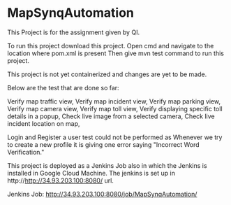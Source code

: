 # MapSynqAutomation
This Project is for the assignment given by QI.

To run this project download this project.
Open cmd and navigate to the location where pom.xml is present
Then give mvn test command to run this project.

This project is not yet containerized and changes are yet to be made.

Below are the test that are done so far:

Verify map traffic view,
Verify map incident view,
Verify map parking view,
Verify map camera view,
Verify map toll view,
Verify displaying specific toll details in a popup,
Check live image from a selected camera,
Check live incident location on map,

Login and Register a user test could not be performed as Whenever we try to create a new profile it is giving one error saying "Incorrect Word Verification."


This project is deployed as a Jenkins Job also in which the Jenkins is installed in Google Cloud Machine. The jenkins is set up in http://http://34.93.203.100:8080/ url.

Jenkins Job: http://34.93.203.100:8080/job/MapSynqAutomation/


